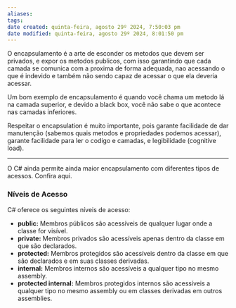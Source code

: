 ```yaml
---
aliases: 
tags: 
date created: quinta-feira, agosto 29º 2024, 7:50:03 pm
date modified: quinta-feira, agosto 29º 2024, 8:01:50 pm
---
```

O encapsulamento é a arte de esconder os metodos que devem ser privados, e expor os metodos publicos, com isso garantindo que cada camada se comunica com a proxima de forma adequada, nao acessando o que é indevido e também não sendo capaz de acessar o que ela deveria acessar.

Um bom exemplo de encapsulamento é quando você chama um metodo lá na camada superior, e devido a black box, você não sabe o que acontece nas camadas inferiores.

Respeitar o encapsulation é muito importante, pois garante facilidade de dar manutenção (sabemos quais metodos e propriedades podemos acessar), garante facilidade para ler o codigo e camadas, e legibilidade (cognitive load).

---

O C# ainda permite ainda maior encapsulamento com diferentes tipos de acessos. Confira aqui.

### Níveis de Acesso

C# oferece os seguintes níveis de acesso:

- **public:** Membros públicos são acessíveis de qualquer lugar onde a classe for visível.
- **private:** Membros privados são acessíveis apenas dentro da classe em que são declarados.
- **protected:** Membros protegidos são acessíveis dentro da classe em que são declarados e em suas classes derivadas.
- **internal:** Membros internos são acessíveis a qualquer tipo no mesmo assembly.
- **protected internal:** Membros protegidos internos são acessíveis a qualquer tipo no mesmo assembly ou em classes derivadas em outros assemblies.